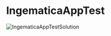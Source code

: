 # IngematicaAppTest
![IngematicaAppTestSolution]([URL_de_la_imagen](https://github.com/DelmerRo/MyWebIngematica/blob/master/MyWeb1/wwwroot/image/IngematicaAppTestSolution.png?raw=true))



